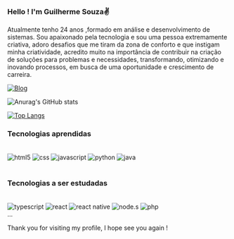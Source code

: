  ### Hello ! I'm Guilherme Souza✌️
 
 Atualmente tenho 24 anos ,formado em análise e desenvolvimento de sistemas. Sou apaixonado pela tecnologia e sou uma pessoa extremamente criativa, adoro desafios que me tiram da zona de conforto e que instigam minha criatividade, acredito muito na importância de contribuir na criação de soluções para problemas e necessidades, transformando, otimizando e inovando processos, em busca de uma oportunidade e crescimento de carreira. 
 
 [![Blog](	https://img.shields.io/badge/LinkedIn-0077B5?style=for-the-badge&logo=linkedin&logoColor=white)](https://www.linkedin.com/in/gui-souza-viana-ti/)
 
 ![Anurag's GitHub stats](https://github-readme-stats.vercel.app/api?username=GuiLhermeSouzaViana&show_icons=true&theme=highcontrast)
 
 [![Top Langs](https://github-readme-stats.vercel.app/api/top-langs/?username=GuiLhermeSouzaViana&layout=compact)](https://github.com/anuraghazra/github-readme-stats)
 
 ### Tecnologias aprendidas 
 
 <div style="display: inline_block"><br/>
  
  <img align="center" alt="html5" src="https://img.shields.io/badge/HTML-239120?style=for-the-badge&logo=html5&logoColor=white" />
    <img align="center" alt="css" src=https://img.shields.io/badge/CSS-239120?&style=for-the-badge&logo=css3&logoColor=white/>
      <img align="center" alt="javascript" src="https://img.shields.io/badge/JavaScript-F7DF1E?style=for-the-badge&logo=javascript&logoColor=black" />  
 
 <img align="center" alt="python" src="https://img.shields.io/badge/Python-14354C?style=for-the-badge&logo=python&logoColor=white" />
  <img align="center" alt="java" src="https://img.shields.io/badge/Java-ED8B00?style=for-the-badge&logo=java&logoColor=white"/>
  
  <div/> <br/>
  
  ### Tecnologias a ser estudadas
  
   <div style="display: inline_block"><br/>
  
   <img align="center" alt="typescript" src="https://img.shields.io/badge/TypeScript-007ACC?style=for-the-badge&logo=typescript&logoColor=white"/>
   <img align="center" alt="react " src="https://img.shields.io/badge/React-20232A?style=for-the-badge&logo=react&logoColor=61DAFB" /> 
  <img align="center" alt="react native" src="https://img.shields.io/badge/React_Native-20232A?style=for-the-badge&logo=react&logoColor=61DAFB"/> 
   
   <img align="center" alt="node.s" src="https://img.shields.io/badge/Node.js-43853D?style=for-the-badge&logo=node.js&logoColor=white"/>
   <img align="center" alt="php" src="https://img.shields.io/badge/PHP-777BB4?style=for-the-badge&logo=php&logoColor=white" />  
     <div/>... <br/>
     
  Thank you for visiting my profile, I hope see you again !
  
  
  
  
 
  
 
 
 
 
 
 
 
 
 
 
 
